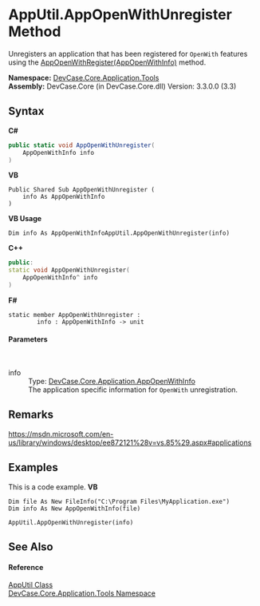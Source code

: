 # AppUtil.AppOpenWithUnregister Method 
 

Unregisters an application that has been registered for `OpenWith` features using the <a href="M_DevCase_Core_Application_Tools_AppUtil_AppOpenWithRegister">AppOpenWithRegister(AppOpenWithInfo)</a> method.

**Namespace:**&nbsp;<a href="N_DevCase_Core_Application_Tools">DevCase.Core.Application.Tools</a><br />**Assembly:**&nbsp;DevCase.Core (in DevCase.Core.dll) Version: 3.3.0.0 (3.3)

## Syntax

**C#**<br />
``` C#
public static void AppOpenWithUnregister(
	AppOpenWithInfo info
)
```

**VB**<br />
``` VB
Public Shared Sub AppOpenWithUnregister ( 
	info As AppOpenWithInfo
)
```

**VB Usage**<br />
``` VB Usage
Dim info As AppOpenWithInfoAppUtil.AppOpenWithUnregister(info)
```

**C++**<br />
``` C++
public:
static void AppOpenWithUnregister(
	AppOpenWithInfo^ info
)
```

**F#**<br />
``` F#
static member AppOpenWithUnregister : 
        info : AppOpenWithInfo -> unit 

```


#### Parameters
&nbsp;<dl><dt>info</dt><dd>Type: <a href="T_DevCase_Core_Application_AppOpenWithInfo">DevCase.Core.Application.AppOpenWithInfo</a><br />The application specific information for `OpenWith` unregistration.</dd></dl>

## Remarks
<a href="https://msdn.microsoft.com/en-us/library/windows/desktop/ee872121%28v=vs.85%29.aspx#applications" target="_blank">https://msdn.microsoft.com/en-us/library/windows/desktop/ee872121%28v=vs.85%29.aspx#applications</a>

## Examples
This is a code example. 
**VB**<br />
``` VB
Dim file As New FileInfo("C:\Program Files\MyApplication.exe")
Dim info As New AppOpenWithInfo(file)

AppUtil.AppOpenWithUnregister(info)
```


## See Also


#### Reference
<a href="T_DevCase_Core_Application_Tools_AppUtil">AppUtil Class</a><br /><a href="N_DevCase_Core_Application_Tools">DevCase.Core.Application.Tools Namespace</a><br />